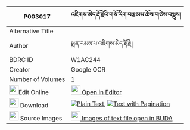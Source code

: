 |P003017|འཇིགས་མེད་རྡོ་རྗེའི་གསོ་རིག་བརྩམས་ཆོས་གཅེས་བསྡུས། 
| --- | --- 
|Alternative Title |
|Author| སྨན་རམས་པ་འཇིགས་མེད་རྡོ་རྗེ།
|BDRC ID | W1AC244
|Creator | Google OCR
|Number of Volumes| 1
|<img width="25" src="https://img.icons8.com/color/25/000000/edit-property.png">Edit Online| [<img width="25" src="https://avatars.githubusercontent.com/u/45091458?s=200&v=4"> Open in Editor](http://editor.openpecha.org/P003017)
|<img width="25" src="https://img.icons8.com/fluent/48/000000/download-2.png"/>  Download | [![](https://img.icons8.com/color/20/000000/txt.png)Plain Text](https://github.com/Openpecha/P003017/releases/download/v2/jikme_dorje_i_sorik_tsam_cho_c_plain_P003017.zip), [![](https://img.icons8.com/color/20/000000/txt.png)Text with Pagination](https://github.com/Openpecha/P003017/releases/download/v2/jikme_dorje_i_sorik_tsam_cho_c_pages_P003017.zip)
|<img width="25" src="https://img.icons8.com/plasticine/100/000000/pictures-folder.png"/>  Source Images | [<img width="25" src="https://library.bdrc.io/icons/BUDA-small.svg"> Images of text file open in BUDA](https://library.bdrc.io/show/bdr:W1AC244)